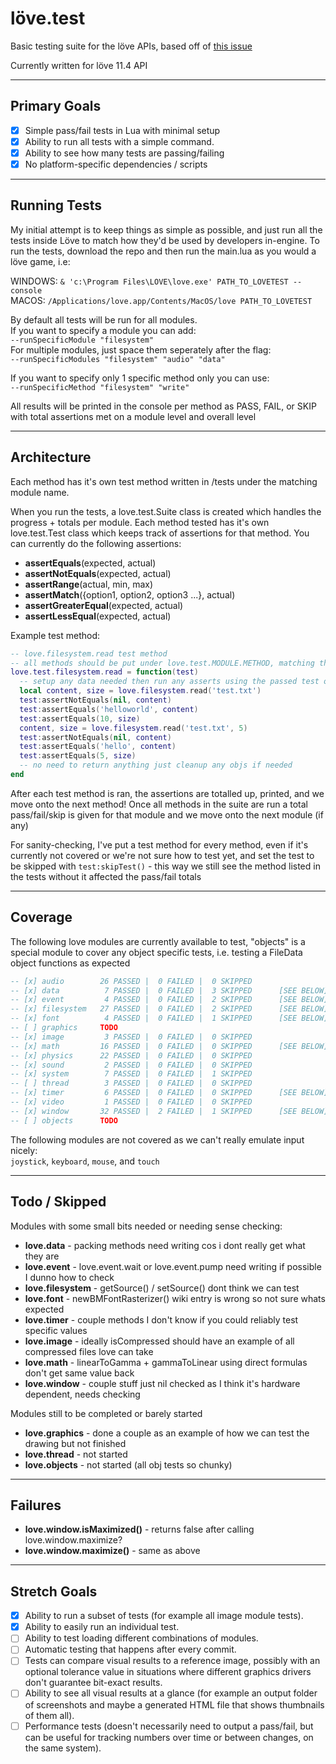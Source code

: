 # löve.test
Basic testing suite for the löve APIs, based off of [this issue](https://github.com/love2d/love/issues/1745)

Currently written for löve 11.4 API

---

## Primary Goals
- [x] Simple pass/fail tests in Lua with minimal setup 
- [x] Ability to run all tests with a simple command.
- [x] Ability to see how many tests are passing/failing
- [x] No platform-specific dependencies / scripts

---

## Running Tests
My initial attempt is to keep things as simple as possible, and just run all the tests inside Löve to match how they'd be used by developers in-engine.
To run the tests, download the repo and then run the main.lua as you would a löve game, i.e:

WINDOWS: `& 'c:\Program Files\LOVE\love.exe' PATH_TO_LOVETEST --console`  
MACOS: `/Applications/love.app/Contents/MacOS/love PATH_TO_LOVETEST`

By default all tests will be run for all modules.  
If you want to specify a module you can add:  
`--runSpecificModule "filesystem"`  
For multiple modules, just space them seperately after the flag:  
`--runSpecificModules "filesystem" "audio" "data"`

If you want to specify only 1 specific method only you can use:  
`--runSpecificMethod "filesystem" "write"`

All results will be printed in the console per method as PASS, FAIL, or SKIP with total assertions met on a module level and overall level

---

## Architecture
Each method has it's own test method written in /tests under the matching module name.

When you run the tests, a love.test.Suite class is created which handles the progress + totals per module. Each method tested has it's own love.test.Test class which keeps track of assertions for that method. You can currently do the following assertions:
- **assertEquals**(expected, actual)
- **assertNotEquals**(expected, actual)
- **assertRange**(actual, min, max)
- **assertMatch**({option1, option2, option3 ...}, actual) 
- **assertGreaterEqual**(expected, actual)
- **assertLessEqual**(expected, actual)

Example test method:
```lua
-- love.filesystem.read test method
-- all methods should be put under love.test.MODULE.METHOD, matching the API
love.test.filesystem.read = function(test)
  -- setup any data needed then run any asserts using the passed test object
  local content, size = love.filesystem.read('test.txt')
  test:assertNotEquals(nil, content)
  test:assertEquals('helloworld', content)
  test:assertEquals(10, size)
  content, size = love.filesystem.read('test.txt', 5)
  test:assertNotEquals(nil, content)
  test:assertEquals('hello', content)
  test:assertEquals(5, size)
  -- no need to return anything just cleanup any objs if needed
end
```

After each test method is ran, the assertions are totalled up, printed, and we move onto the next method! Once all methods in the suite are run a total pass/fail/skip is given for that module and we move onto the next module (if any)

For sanity-checking, I've put a test method for every method, even if it's currently not covered or we're not sure how to test yet, and set the test to be skipped with `test:skipTest()` - this way we still see the method listed in the tests without it affected the pass/fail totals

---

## Coverage
The following love modules are currently available to test, "objects" is a special module to cover any object specific tests, i.e. testing a FileData object functions as expected
```lua
-- [x] audio        26 PASSED |  0 FAILED |  0 SKIPPED
-- [x] data          7 PASSED |  0 FAILED |  3 SKIPPED      [SEE BELOW]
-- [x] event         4 PASSED |  0 FAILED |  2 SKIPPED      [SEE BELOW]
-- [x] filesystem   27 PASSED |  0 FAILED |  2 SKIPPED      [SEE BELOW]
-- [x] font          4 PASSED |  0 FAILED |  1 SKIPPED      [SEE BELOW]
-- [ ] graphics     TODO
-- [x] image         3 PASSED |  0 FAILED |  0 SKIPPED
-- [x] math         16 PASSED |  0 FAILED |  0 SKIPPED      [SEE BELOW]
-- [x] physics      22 PASSED |  0 FAILED |  0 SKIPPED
-- [x] sound         2 PASSED |  0 FAILED |  0 SKIPPED
-- [x] system        7 PASSED |  0 FAILED |  1 SKIPPED
-- [ ] thread        3 PASSED |  0 FAILED |  0 SKIPPED
-- [x] timer         6 PASSED |  0 FAILED |  0 SKIPPED      [SEE BELOW]
-- [x] video         1 PASSED |  0 FAILED |  0 SKIPPED
-- [x] window       32 PASSED |  2 FAILED |  1 SKIPPED      [SEE BELOW]
-- [ ] objects      TODO
```

The following modules are not covered as we can't really emulate input nicely:  
`joystick`, `keyboard`, `mouse`, and `touch`

---

## Todo / Skipped
Modules with some small bits needed or needing sense checking:
- **love.data** - packing methods need writing cos i dont really get what they are
- **love.event** - love.event.wait or love.event.pump need writing if possible I dunno how to check
- **love.filesystem** - getSource() / setSource() dont think we can test
- **love.font** - newBMFontRasterizer() wiki entry is wrong so not sure whats expected
- **love.timer** - couple methods I don't know if you could reliably test specific values
- **love.image** - ideally isCompressed should have an example of all compressed files love can take
- **love.math** - linearToGamma + gammaToLinear using direct formulas don't get same value back
- **love.window** - couple stuff just nil checked as I think it's hardware dependent, needs checking

Modules still to be completed or barely started
- **love.graphics** - done a couple as an example of how we can test the drawing but not finished
- **love.thread** - not started
- **love.objects** - not started (all obj tests so chunky)

---

## Failures
- **love.window.isMaximized()** - returns false after calling love.window.maximize?
- **love.window.maximize()** - same as above

---

## Stretch Goals
- [x] Ability to run a subset of tests (for example all image module tests). 
- [x] Ability to easily run an individual test.
- [ ] Ability to test loading different combinations of modules.
- [ ] Automatic testing that happens after every commit.
- [ ] Tests can compare visual results to a reference image, possibly with an optional tolerance value in situations where different graphics drivers don't guarantee bit-exact results.
- [ ] Ability to see all visual results at a glance (for example an output folder of screenshots and maybe a generated HTML file that shows thumbnails of them all).
- [ ] Performance tests (doesn't necessarily need to output a pass/fail, but can be useful for tracking numbers over time or between changes, on the same system).
